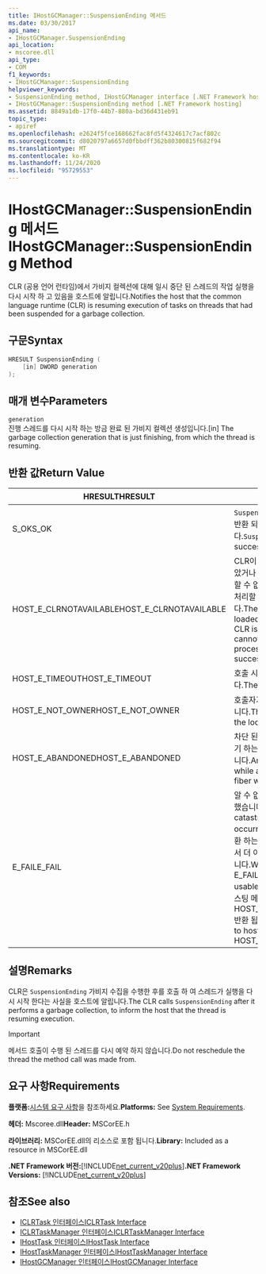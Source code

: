 ```yaml
---
title: IHostGCManager::SuspensionEnding 메서드
ms.date: 03/30/2017
api_name:
- IHostGCManager.SuspensionEnding
api_location:
- mscoree.dll
api_type:
- COM
f1_keywords:
- IHostGCManager::SuspensionEnding
helpviewer_keywords:
- SuspensionEnding method, IHostGCManager interface [.NET Framework hosting]
- IHostGCManager::SuspensionEnding method [.NET Framework hosting]
ms.assetid: 8849a1db-17f0-44b7-880a-bd36d431eb91
topic_type:
- apiref
ms.openlocfilehash: e2624f5fce168662fac8fd5f4324617c7acf802c
ms.sourcegitcommit: d8020797a6657d0fbbdff362b80300815f682f94
ms.translationtype: MT
ms.contentlocale: ko-KR
ms.lasthandoff: 11/24/2020
ms.locfileid: "95729553"
---
```

# <a name="ihostgcmanagersuspensionending-method"></a><span data-ttu-id="c32b2-102">IHostGCManager::SuspensionEnding 메서드</span><span class="sxs-lookup"><span data-stu-id="c32b2-102">IHostGCManager::SuspensionEnding Method</span></span>

<span data-ttu-id="c32b2-103">CLR (공용 언어 런타임)에서 가비지 컬렉션에 대해 일시 중단 된 스레드의 작업 실행을 다시 시작 하 고 있음을 호스트에 알립니다.</span><span class="sxs-lookup"><span data-stu-id="c32b2-103">Notifies the host that the common language runtime (CLR) is resuming execution of tasks on threads that had been suspended for a garbage collection.</span></span>  
  
## <a name="syntax"></a><span data-ttu-id="c32b2-104">구문</span><span class="sxs-lookup"><span data-stu-id="c32b2-104">Syntax</span></span>  
  
```cpp  
HRESULT SuspensionEnding (  
    [in] DWORD generation  
);  
```  
  
## <a name="parameters"></a><span data-ttu-id="c32b2-105">매개 변수</span><span class="sxs-lookup"><span data-stu-id="c32b2-105">Parameters</span></span>  

 `generation`  
 <span data-ttu-id="c32b2-106">진행 스레드를 다시 시작 하는 방금 완료 된 가비지 컬렉션 생성입니다.</span><span class="sxs-lookup"><span data-stu-id="c32b2-106">[in] The garbage collection generation that is just finishing, from which the thread is resuming.</span></span>  
  
## <a name="return-value"></a><span data-ttu-id="c32b2-107">반환 값</span><span class="sxs-lookup"><span data-stu-id="c32b2-107">Return Value</span></span>  
  
|<span data-ttu-id="c32b2-108">HRESULT</span><span class="sxs-lookup"><span data-stu-id="c32b2-108">HRESULT</span></span>|<span data-ttu-id="c32b2-109">설명</span><span class="sxs-lookup"><span data-stu-id="c32b2-109">Description</span></span>|  
|-------------|-----------------|  
|<span data-ttu-id="c32b2-110">S_OK</span><span class="sxs-lookup"><span data-stu-id="c32b2-110">S_OK</span></span>|<span data-ttu-id="c32b2-111">`SuspensionEnding` 성공적으로 반환 되었습니다.</span><span class="sxs-lookup"><span data-stu-id="c32b2-111">`SuspensionEnding` returned successfully.</span></span>|  
|<span data-ttu-id="c32b2-112">HOST_E_CLRNOTAVAILABLE</span><span class="sxs-lookup"><span data-stu-id="c32b2-112">HOST_E_CLRNOTAVAILABLE</span></span>|<span data-ttu-id="c32b2-113">CLR이 프로세스에 로드 되지 않았거나 CLR이 관리 코드를 실행할 수 없거나 호출을 성공적으로 처리할 수 없는 상태에 있습니다.</span><span class="sxs-lookup"><span data-stu-id="c32b2-113">The CLR has not been loaded into a process, or the CLR is in a state in which it cannot run managed code or process the call successfully.</span></span>|  
|<span data-ttu-id="c32b2-114">HOST_E_TIMEOUT</span><span class="sxs-lookup"><span data-stu-id="c32b2-114">HOST_E_TIMEOUT</span></span>|<span data-ttu-id="c32b2-115">호출 시간이 초과 되었습니다.</span><span class="sxs-lookup"><span data-stu-id="c32b2-115">The call timed out.</span></span>|  
|<span data-ttu-id="c32b2-116">HOST_E_NOT_OWNER</span><span class="sxs-lookup"><span data-stu-id="c32b2-116">HOST_E_NOT_OWNER</span></span>|<span data-ttu-id="c32b2-117">호출자가 잠금을 소유 하지 않습니다.</span><span class="sxs-lookup"><span data-stu-id="c32b2-117">The caller does not own the lock.</span></span>|  
|<span data-ttu-id="c32b2-118">HOST_E_ABANDONED</span><span class="sxs-lookup"><span data-stu-id="c32b2-118">HOST_E_ABANDONED</span></span>|<span data-ttu-id="c32b2-119">차단 된 스레드나 파이버에서 대기 하는 동안 이벤트를 취소 했습니다.</span><span class="sxs-lookup"><span data-stu-id="c32b2-119">An event was canceled while a blocked thread or fiber was waiting on it.</span></span>|  
|<span data-ttu-id="c32b2-120">E_FAIL</span><span class="sxs-lookup"><span data-stu-id="c32b2-120">E_FAIL</span></span>|<span data-ttu-id="c32b2-121">알 수 없는 치명적인 오류가 발생 했습니다.</span><span class="sxs-lookup"><span data-stu-id="c32b2-121">An unknown catastrophic failure occurred.</span></span> <span data-ttu-id="c32b2-122">메서드가 E_FAIL 반환 하는 경우 해당 프로세스 내에서 더 이상 CLR을 사용할 수 없습니다.</span><span class="sxs-lookup"><span data-stu-id="c32b2-122">When a method returns E_FAIL, the CLR is no longer usable within the process.</span></span> <span data-ttu-id="c32b2-123">호스팅 메서드를 이후에 호출 하면 HOST_E_CLRNOTAVAILABLE 반환 됩니다.</span><span class="sxs-lookup"><span data-stu-id="c32b2-123">Subsequent calls to hosting methods return HOST_E_CLRNOTAVAILABLE.</span></span>|  
  
## <a name="remarks"></a><span data-ttu-id="c32b2-124">설명</span><span class="sxs-lookup"><span data-stu-id="c32b2-124">Remarks</span></span>  

 <span data-ttu-id="c32b2-125">CLR은 `SuspensionEnding` 가비지 수집을 수행한 후를 호출 하 여 스레드가 실행을 다시 시작 한다는 사실을 호스트에 알립니다.</span><span class="sxs-lookup"><span data-stu-id="c32b2-125">The CLR calls `SuspensionEnding` after it performs a garbage collection, to inform the host that the thread is resuming execution.</span></span>  
  
> [!IMPORTANT]
> <span data-ttu-id="c32b2-126">메서드 호출이 수행 된 스레드를 다시 예약 하지 않습니다.</span><span class="sxs-lookup"><span data-stu-id="c32b2-126">Do not reschedule the thread the method call was made from.</span></span>  
  
## <a name="requirements"></a><span data-ttu-id="c32b2-127">요구 사항</span><span class="sxs-lookup"><span data-stu-id="c32b2-127">Requirements</span></span>  

 <span data-ttu-id="c32b2-128">**플랫폼:**[시스템 요구 사항](../../get-started/system-requirements.md)을 참조하세요.</span><span class="sxs-lookup"><span data-stu-id="c32b2-128">**Platforms:** See [System Requirements](../../get-started/system-requirements.md).</span></span>  
  
 <span data-ttu-id="c32b2-129">**헤더:** Mscoree.dll</span><span class="sxs-lookup"><span data-stu-id="c32b2-129">**Header:** MSCorEE.h</span></span>  
  
 <span data-ttu-id="c32b2-130">**라이브러리:** MSCorEE.dll의 리소스로 포함 됩니다.</span><span class="sxs-lookup"><span data-stu-id="c32b2-130">**Library:** Included as a resource in MSCorEE.dll</span></span>  
  
 <span data-ttu-id="c32b2-131">**.NET Framework 버전:**[!INCLUDE[net_current_v20plus](../../../../includes/net-current-v20plus-md.md)]</span><span class="sxs-lookup"><span data-stu-id="c32b2-131">**.NET Framework Versions:** [!INCLUDE[net_current_v20plus](../../../../includes/net-current-v20plus-md.md)]</span></span>  
  
## <a name="see-also"></a><span data-ttu-id="c32b2-132">참조</span><span class="sxs-lookup"><span data-stu-id="c32b2-132">See also</span></span>

- [<span data-ttu-id="c32b2-133">ICLRTask 인터페이스</span><span class="sxs-lookup"><span data-stu-id="c32b2-133">ICLRTask Interface</span></span>](iclrtask-interface.md)
- [<span data-ttu-id="c32b2-134">ICLRTaskManager 인터페이스</span><span class="sxs-lookup"><span data-stu-id="c32b2-134">ICLRTaskManager Interface</span></span>](iclrtaskmanager-interface.md)
- [<span data-ttu-id="c32b2-135">IHostTask 인터페이스</span><span class="sxs-lookup"><span data-stu-id="c32b2-135">IHostTask Interface</span></span>](ihosttask-interface.md)
- [<span data-ttu-id="c32b2-136">IHostTaskManager 인터페이스</span><span class="sxs-lookup"><span data-stu-id="c32b2-136">IHostTaskManager Interface</span></span>](ihosttaskmanager-interface.md)
- [<span data-ttu-id="c32b2-137">IHostGCManager 인터페이스</span><span class="sxs-lookup"><span data-stu-id="c32b2-137">IHostGCManager Interface</span></span>](ihostgcmanager-interface.md)
